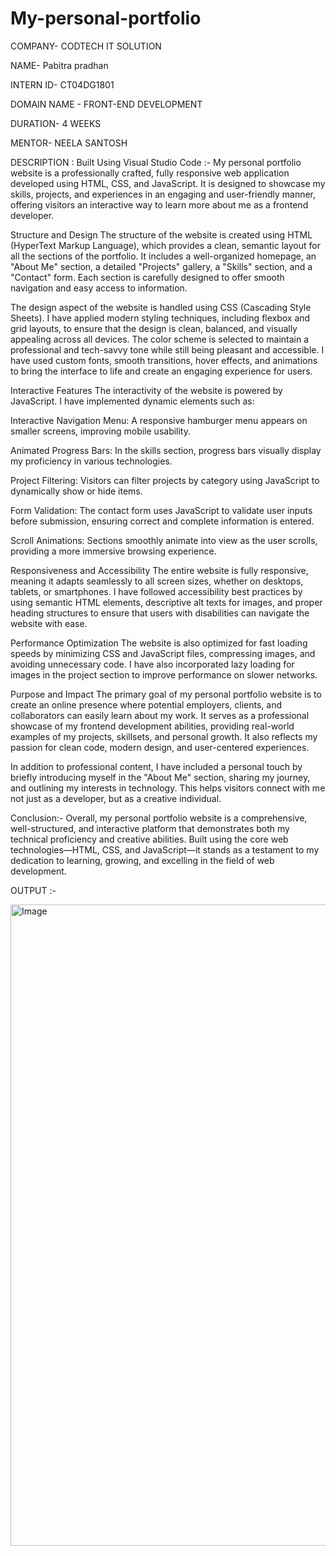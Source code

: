 # My-personal-portfolio

COMPANY- CODTECH IT SOLUTION

NAME- Pabitra pradhan

INTERN ID- CT04DG1801

DOMAIN NAME - FRONT-END DEVELOPMENT

DURATION- 4 WEEKS

MENTOR- NEELA SANTOSH

DESCRIPTION : Built Using Visual Studio Code :- My personal portfolio website is a professionally crafted, fully responsive web application developed using HTML, CSS, and JavaScript. It is designed to showcase my skills, projects, and experiences in an engaging and user-friendly manner, offering visitors an interactive way to learn more about me as a frontend developer.

Structure and Design 
The structure of the website is created using HTML (HyperText Markup Language), which provides a clean, semantic layout for all the sections of the portfolio. It includes a well-organized homepage, an "About Me" section, a detailed "Projects" gallery, a "Skills" section, and a "Contact" form. Each section is carefully designed to offer smooth navigation and easy access to information.

The design aspect of the website is handled using CSS (Cascading Style Sheets). I have applied modern styling techniques, including flexbox and grid layouts, to ensure that the design is clean, balanced, and visually appealing across all devices. The color scheme is selected to maintain a professional and tech-savvy tone while still being pleasant and accessible. I have used custom fonts, smooth transitions, hover effects, and animations to bring the interface to life and create an engaging experience for users.

Interactive Features 
The interactivity of the website is powered by JavaScript. I have implemented dynamic elements such as:

Interactive Navigation Menu: A responsive hamburger menu appears on smaller screens, improving mobile usability.

Animated Progress Bars: In the skills section, progress bars visually display my proficiency in various technologies.

Project Filtering: Visitors can filter projects by category using JavaScript to dynamically show or hide items.

Form Validation: The contact form uses JavaScript to validate user inputs before submission, ensuring correct and complete information is entered.

Scroll Animations: Sections smoothly animate into view as the user scrolls, providing a more immersive browsing experience.

Responsiveness and Accessibility
The entire website is fully responsive, meaning it adapts seamlessly to all screen sizes, whether on desktops, tablets, or smartphones. I have followed accessibility best practices by using semantic HTML elements, descriptive alt texts for images, and proper heading structures to ensure that users with disabilities can navigate the website with ease.

Performance Optimization
The website is also optimized for fast loading speeds by minimizing CSS and JavaScript files, compressing images, and avoiding unnecessary code. I have also incorporated lazy loading for images in the project section to improve performance on slower networks.

Purpose and Impact
The primary goal of my personal portfolio website is to create an online presence where potential employers, clients, and collaborators can easily learn about my work. It serves as a professional showcase of my frontend development abilities, providing real-world examples of my projects, skillsets, and personal growth. It also reflects my passion for clean code, modern design, and user-centered experiences.

In addition to professional content, I have included a personal touch by briefly introducing myself in the "About Me" section, sharing my journey, and outlining my interests in technology. This helps visitors connect with me not just as a developer, but as a creative individual.

Conclusion:-
Overall, my personal portfolio website is a comprehensive, well-structured, and interactive platform that demonstrates both my technical proficiency and creative abilities. Built using the core web technologies—HTML, CSS, and JavaScript—it stands as a testament to my dedication to learning, growing, and excelling in the field of web development.


OUTPUT :-

<img width="1888" height="1026" alt="Image" src="https://github.com/user-attachments/assets/361664ac-09d7-4aa7-a4e2-c8a84b9d8de3" />

